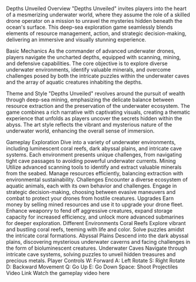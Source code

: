 Depths Unveiled
Overview
"Depths Unveiled" invites players into the heart of a mesmerizing underwater world, where they assume the role of a skilled drone operator on a mission to unravel the mysteries hidden beneath the ocean's surface. This deep-sea exploration game seamlessly blends elements of resource management, action, and strategic decision-making, delivering an immersive and visually stunning experience.

Basic Mechanics
As the commander of advanced underwater drones, players navigate the uncharted depths, equipped with scanning, mining, and defensive capabilities. The core objective is to explore diverse underwater environments, identify valuable minerals, and overcome challenges posed by both the intricate puzzles within the underwater caves and the array of aquatic creatures inhabiting the depths.

Theme and Style
"Depths Unveiled" revolves around the pursuit of wealth through deep-sea mining, emphasizing the delicate balance between resource extraction and the preservation of the underwater ecosystem. The game combines a rich narrative with captivating visuals, creating a thematic experience that unfolds as players uncover the secrets hidden within the abyss. The art style reflects the vibrant and mysterious nature of the underwater world, enhancing the overall sense of immersion.

Gameplay
Exploration
Dive into a variety of underwater environments, including luminescent coral reefs, dark abyssal plains, and intricate cave systems.
Each environment presents unique challenges, from navigating tight cave passages to avoiding powerful underwater currents.
Mining
Utilize advanced scanning tools to identify and extract valuable minerals from the seabed.
Manage resources efficiently, balancing extraction with environmental sustainability.
Challenges
Encounter a diverse ecosystem of aquatic animals, each with its own behavior and challenges.
Engage in strategic decision-making, choosing between evasive maneuvers and combat to protect your drones from hostile creatures.
Upgrades
Earn money by selling mined resources and use it to upgrade your drone fleet.
Enhance weaponry to fend off aggressive creatures, expand storage capacity for increased efficiency, and unlock more advanced submarines for deeper exploration.
Different Environments
Coral Reefs
Explore vibrant and bustling coral reefs, teeming with life and color. Solve puzzles amidst the intricate coral formations.
Abyssal Plains
Descend into the dark abyssal plains, discovering mysterious underwater caverns and facing challenges in the form of bioluminescent creatures.
Underwater Caves
Navigate through intricate cave systems, solving puzzles to unveil hidden treasures and precious metals.
Player Controls
W: Forward
A: Left Rotate
S: Right Rotate
D: Backward Movement
Q: Go Up
E: Go Down
Space: Shoot Projectiles
Video Link
Watch the gameplay video here
